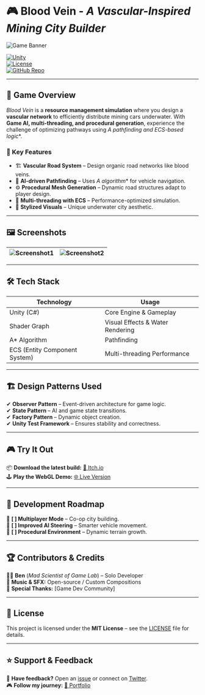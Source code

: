 # 🎮 Blood Vein - *A Vascular-Inspired Mining City Builder*

![Game Banner](https://your-image-link.com)

[![Unity](https://img.shields.io/badge/Made_with-Unity-000?logo=unity&style=for-the-badge)](https://unity.com/)  
[![License](https://img.shields.io/github/license/yourname/blood-vein?style=for-the-badge)](LICENSE)  
[![GitHub Repo](https://img.shields.io/badge/View_on-GitHub-blue?style=for-the-badge&logo=github)](https://github.com/yourname/blood-vein)

---

## 🚀 Game Overview  
*Blood Vein* is a **resource management simulation** where you design a **vascular network** to efficiently distribute mining cars underwater. With **Game AI, multi-threading, and procedural generation**, experience the challenge of optimizing pathways using **A* pathfinding and ECS-based logic**.

### 🎯 Key Features
- 🏗 **Vascular Road System** – Design organic road networks like blood veins.  
- 🤖 **AI-driven Pathfinding** – Uses **A* algorithm** for vehicle navigation.  
- ⚙️ **Procedural Mesh Generation** – Dynamic road structures adapt to player design.  
- 🔀 **Multi-threading with ECS** – Performance-optimized simulation.  
- 🎨 **Stylized Visuals** – Unique underwater city aesthetic.  

---

## 🖼 Screenshots  
| ![Screenshot1](https://your-image-link.com) | ![Screenshot2](https://your-image-link.com) |  
|:----------------------------------:|:----------------------------------:|  

---

## 🛠 Tech Stack  
| **Technology**   | **Usage**  |  
|-----------------|-----------|  
| Unity (C#) | Core Engine & Gameplay |  
| Shader Graph | Visual Effects & Water Rendering |  
| A* Algorithm | Pathfinding |  
| ECS (Entity Component System) | Multi-threading Performance |  

---

## 🏗 Design Patterns Used  
✔ **Observer Pattern** – Event-driven architecture for game logic.  
✔ **State Pattern** – AI and game state transitions.  
✔ **Factory Pattern** – Dynamic object creation.  
✔ **Unity Test Framework** – Ensures stability and correctness.  

---

## 🎮 Try It Out  
📦 **Download the latest build:** [🔗 Itch.io](https://your-itchio-link.com)  
🕹 **Play the WebGL Demo:** [🌐 Live Version](https://your-live-demo-link.com)  

---

## 🚧 Development Roadmap  
🔹 **[ ] Multiplayer Mode** – Co-op city building.  
🔹 **[ ] Improved AI Steering** – Smarter vehicle movement.  
🔹 **[ ] Procedural Environment** – Dynamic terrain growth.  

---

## 🏆 Contributors & Credits  
👨‍💻 **Ben** (*Mad Scientist of Game Lab*) – Solo Developer  
🎵 **Music & SFX:** Open-source / Custom Compositions  
📖 **Special Thanks:** [Game Dev Community]  

---

## 📜 License  
This project is licensed under the **MIT License** – see the [LICENSE](LICENSE) file for details.  

---

## ⭐ Support & Feedback  
💬 **Have feedback?** Open an [issue](https://github.com/yourname/blood-vein/issues) or connect on [Twitter](https://twitter.com/yourhandle).  
🎮 **Follow my journey:** [🔗 Portfolio](https://your-portfolio-link.com)  

